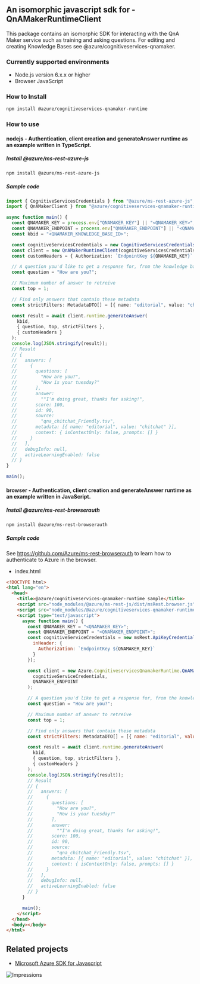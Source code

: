 ## An isomorphic javascript sdk for - QnAMakerRuntimeClient

This package contains an isomorphic SDK for interacting with the QnA Maker service such as training and asking questions.
For editing and creating Knowledge Bases see @azure/cognitiveservices-qnamaker.

### Currently supported environments

- Node.js version 6.x.x or higher
- Browser JavaScript

### How to Install

```bash
npm install @azure/cognitiveservices-qnamaker-runtime
```

### How to use

#### nodejs - Authentication, client creation and generateAnswer runtime as an example written in TypeScript.

##### Install @azure/ms-rest-azure-js

```bash
npm install @azure/ms-rest-azure-js
```

##### Sample code

```typescript
import { CognitiveServicesCredentials } from "@azure/ms-rest-azure-js";
import { QnAMakerClient } from "@azure/cognitiveservices-qnamaker-runtime";

async function main() {
  const QNAMAKER_KEY = process.env["QNAMAKER_KEY"] || "<QNAMAKER_KEY>";
  const QNAMAKER_ENDPOINT = process.env["QNAMAKER_ENDPOINT"] || "<QNAMAKER_ENDPOINT>";
  const kbid = "<QNAMAKER_KNOWLEDGE_BASE_ID>";

  const cognitiveServicesCredentials = new CognitiveServicesCredentials(QNAMAKER_KEY);
  const client = new QnAMakerRuntimeClient(cognitiveServicesCredentials, QNAMAKER_ENDPOINT);
  const customHeaders = { Authorization: `EndpointKey ${QNAMAKER_KEY}` };

  // A question you'd like to get a response for, from the knowledge base. For example
  const question = "How are you?";

  // Maximum number of answer to retreive
  const top = 1;

  // Find only answers that contain these metadata
  const strictFilters: MetadataDTO[] = [{ name: "editorial", value: "chitchat" }];

  const result = await client.runtime.generateAnswer(
    kbid,
    { question, top, strictFilters },
    { customHeaders }
  );
  console.log(JSON.stringify(result));
  // Result
  // {
  //   answers: [
  //     {
  //       questions: [
  //         "How are you?",
  //         "How is your tuesday?"
  //       ],
  //       answer:
  //         ""I'm doing great, thanks for asking!",
  //       score: 100,
  //       id: 90,
  //       source:
  //         "qna_chitchat_Friendly.tsv",
  //       metadata: [{ name: "editorial", value: "chitchat" }],
  //       context: { isContextOnly: false, prompts: [] }
  //     }
  //   ],
  //   debugInfo: null,
  //   activeLearningEnabled: false
  // }
}

main();
```

#### browser - Authentication, client creation and generateAnswer runtime as an example written in JavaScript.

##### Install @azure/ms-rest-browserauth

```bash
npm install @azure/ms-rest-browserauth
```

##### Sample code

See https://github.com/Azure/ms-rest-browserauth to learn how to authenticate to Azure in the browser.

- index.html

```html
<!DOCTYPE html>
<html lang="en">
  <head>
    <title>@azure/cognitiveservices-qnamaker-runtime sample</title>
    <script src="node_modules/@azure/ms-rest-js/dist/msRest.browser.js"></script>
    <script src="node_modules/@azure/cognitiveservices-qnamaker-runtime/dist/cognitiveservices-qnamaker-runtime.js"></script>
    <script type="text/javascript">
      async function main() {
        const QNAMAKER_KEY = "<QNAMAKER_KEY>";
        const QNAMAKER_ENDPOINT = "<QNAMAKER_ENDPOINT>";
        const cognitiveServiceCredentials = new msRest.ApiKeyCredentials({
          inHeader: {
            Authorization: `EndpointKey ${QNAMAKER_KEY}`
          }
        });

        const client = new Azure.CognitiveservicesQnamakerRuntime.QnAMakerRuntimeClient(
          cognitiveServiceCredentials,
          QNAMAKER_ENDPOINT
        );

        // A question you'd like to get a response for, from the knowledge base. For example
        const question = "How are you?";

        // Maximum number of answer to retreive
        const top = 1;

        // Find only answers that contain these metadata
        const strictFilters: MetadataDTO[] = [{ name: "editorial", value: "chitchat" }];

        const result = await client.runtime.generateAnswer(
          kbid,
          { question, top, strictFilters },
          { customHeaders }
        );
        console.log(JSON.stringify(result));
        // Result
        // {
        //   answers: [
        //     {
        //       questions: [
        //         "How are you?",
        //         "How is your tuesday?"
        //       ],
        //       answer:
        //         ""I'm doing great, thanks for asking!",
        //       score: 100,
        //       id: 90,
        //       source:
        //         "qna_chitchat_Friendly.tsv",
        //       metadata: [{ name: "editorial", value: "chitchat" }],
        //       context: { isContextOnly: false, prompts: [] }
        //     }
        //   ],
        //   debugInfo: null,
        //   activeLearningEnabled: false
        // }
      }

      main();
    </script>
  </head>
  <body></body>
</html>
```

## Related projects

- [Microsoft Azure SDK for Javascript](https://github.com/Azure/azure-sdk-for-js)

![Impressions](https://azure-sdk-impressions.azurewebsites.net/api/impressions/azure-sdk-for-js/sdk/README.png)
